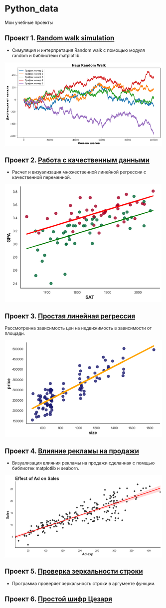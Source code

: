 # Python_data
Мои учебные проекты
## Проект 1. [Random walk simulation](https://github.com/arl9kin/Python_data/blob/master/Tasks/Simulating_a_random_walk.ipynb)
- Симуляция и интерпретация Random walk с помощью модуля random и библиотеки matplotlib.

![alt text](https://github.com/arl9kin/Python_data/blob/master/images/random_walk.png)


## Проект 2. [Работа с качественным данными](https://github.com/arl9kin/Python_data/blob/master/ML/categorical.ipynb)

- Расчет и визуализация множественной линейной регрессии с качественной переменной. 

![alt text](https://github.com/arl9kin/Python_data/blob/master/images/cat.png)

## Проект 3. [Простая линейная регрессия](https://github.com/arl9kin/Python_data/blob/master/ML/Simple%20Linear%20Regression%20Exercise.ipynb)

Рассмотренна зависимость цен на недвижимость в зависимости от площади.

![alt text](https://github.com/arl9kin/Python_data/blob/master/images/%D0%91%D0%B5%D0%B7%20%D0%BD%D0%B0%D0%B7%D0%B2%D0%B0%D0%BD%D0%B8%D1%8F.png)

## Проект 4. [Влияние рекламы на продажи](https://github.com/arl9kin/Python_data/blob/master/viz/scatter_with_trend.ipynb)

- Визуализация влияния рекламы на продажи сделанная с помщью библиотек matplotlib и seaborn. 

![alt text](https://github.com/arl9kin/Python_data/blob/master/images/trend1.png)

## Проект 5. [Проверка зеркальности строки](https://github.com/arl9kin/Python_data/blob/master/Tasks/Mirror_string.ipynb)

- Программа проверяет зеркальность строки в аргументе функции. 
					
## Проект 6. [Простой шифр Цезаря](https://github.com/arl9kin/Python_data/blob/master/Tasks/CAESAR%20CHIPHER.ipynb)
